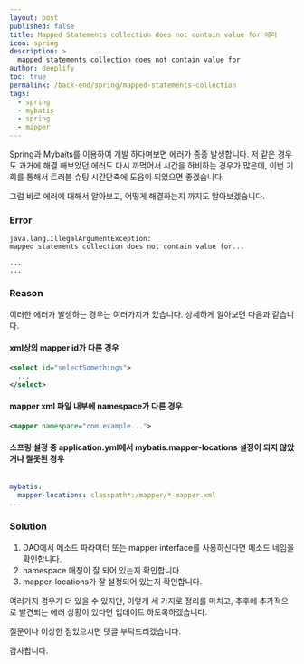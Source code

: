 ```yaml
---
layout: post
published: false
title: Mapped Statements collection does not contain value for 에러
icon: spring
description: >
  mapped statements collection does not contain value for
author: deeplify
toc: true
permalink: /back-end/spring/mapped-statements-collection
tags:
  - spring
  - mybatis
  - spring
  - mapper
---
```


Spring과 Mybaits를 이용하여 개발 하다며보면 에러가 종종 발생합니다. 저 같은 경우도
과거에 해결 해보았던 에러도 다시 까먹어서 시간을 허비하는 경우가 많은데, 이번 기회를 통해서
트러블 슈팅 시간단축에 도움이 되었으면 좋겠습니다.

그럼 바로 에러에 대해서 알아보고, 어떻게 해결하는지 까지도 알아보겠습니다.

### Error

```text
java.lang.IllegalArgumentException: 
mapped statements collection does not contain value for...

...
...

```

### Reason

이러한 에러가 발생하는 경우는 여러가지가 있습니다. 상세하게 알아보면 다음과 같습니다.

#### xml상의 mapper id가 다른 경우

```xml
<select id="selectSomethings">
  ...
</select>
```

#### mapper xml 파일 내부에 namespace가 다른 경우

```xml
<mapper namespace="com.example...">
```

#### 스프링 설정 중 application.yml에서 mybatis.mapper-locations 설정이 되지 않았거나 잘못된 경우

```yml

mybatis:
  mapper-locations: classpath*:/mapper/*-mapper.xml
...

```

### Solution

1. DAO에서 메소드 파라미터 또는 mapper interface를 사용하신다면 메소드 네임을 확인합니다.
2. namespace 매칭이 잘 되어 있는지 확인합니다.
3. mapper-locations가 잘 설정되어 있는지 확인합니다.

여러가지 경우가 더 있을 수 있지만, 이렇게 세 가지로 정리를 마치고, 추후에 추가적으로 발견되는 에러 상황이 
있다면 업데이트 하도록하겠습니다.

질문이나 이상한 점있으시면 댓글 부탁드리겠습니다.

감사합니다.
